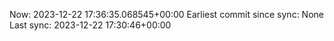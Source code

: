 Now: 2023-12-22 17:36:35.068545+00:00 Earliest commit since sync: None Last sync: 2023-12-22 17:30:46+00:00

